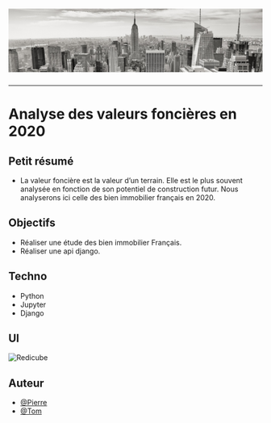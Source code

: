 <h1 align="center">
  <img src="./Assets/header.jpg" alt="Valeur Fonciere" />
</h1>

---

# Analyse des valeurs foncières en 2020

## Petit résumé

- La valeur foncière est la valeur d’un terrain. Elle est le plus souvent analysée en fonction de son potentiel de construction futur. Nous analyserons ici celle des bien immobilier français en 2020.

## Objectifs

- Réaliser une étude des bien immobilier Français.
- Réaliser une api django.

## Techno

- Python
- Jupyter
- Django

## UI
<img src="./static/pictures/visu.png" alt="Redicube" />

## Auteur

- [@Pierre](https://github.com/Pierre-Portfolio)
- [@Tom](https://github.com/Flaye)
